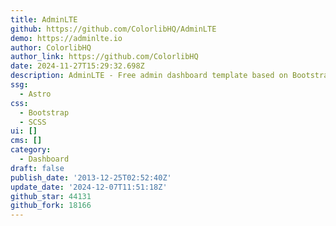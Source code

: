 ```yaml
---
title: AdminLTE
github: https://github.com/ColorlibHQ/AdminLTE
demo: https://adminlte.io
author: ColorlibHQ
author_link: https://github.com/ColorlibHQ
date: 2024-11-27T15:29:32.698Z
description: AdminLTE - Free admin dashboard template based on Bootstrap 5
ssg:
  - Astro
css:
  - Bootstrap
  - SCSS
ui: []
cms: []
category:
  - Dashboard
draft: false
publish_date: '2013-12-25T02:52:40Z'
update_date: '2024-12-07T11:51:18Z'
github_star: 44131
github_fork: 18166
---
```

